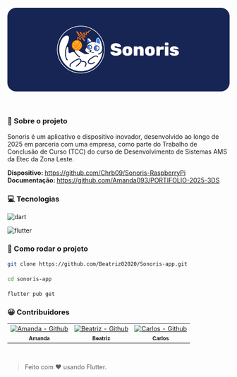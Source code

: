 <div align=center>
  
![Logo](assets/images/banners/BannerLogo.png)

</div>

<br>

### 🤔 Sobre o projeto

Sonoris é um aplicativo e dispositivo inovador, desenvolvido ao longo de 2025 em parceria com uma empresa, como parte do Trabalho de Conclusão de Curso (TCC) do curso de Desenvolvimento de Sistemas AMS da Etec da Zona Leste.

<b> Dispositivo: </b> https://github.com/Chrb09/Sonoris-RaspberryPi <br>
<b> Documentação: </b> https://github.com/Amanda093/PORTIFOLIO-2025-3DS

### 💻 Tecnologias

![dart](https://img.shields.io/badge/dart-0175C2?style=for-the-badge&logo=dart&logoColor=white)

![flutter](https://img.shields.io/badge/flutter-02569B?style=for-the-badge&logo=flutter&logoColor=white)

### 🚀 Como rodar o projeto

```sh
git clone https://github.com/Beatriz02020/Sonoris-app.git

cd sonoris-app

flutter pub get
```

### 😀 Contribuidores

<div align=center>
<table>
  <tr>
    <td align="center">
      <a href="https://github.com/Amanda093">
        <img src="https://avatars.githubusercontent.com/u/138123400?v=4" width="100px;" alt="Amanda - Github"/><br>
        <sub>
          <b>Amanda</b>
        </sub> <br>
      </a>
    </td>
    <td align="center">
      <a href="https://github.com/Beatriz02020">
        <img src="https://avatars.githubusercontent.com/u/133404301?v=4" width="100px;" alt="Beatriz - Github"/><br>
        <sub>
          <b>Beatriz</b>
        </sub> <br>
      </a>
    </td>
    </td>
    <td align="center">
      <a href="https://github.com/Chrb09">
        <img src="https://avatars.githubusercontent.com/u/132484542?v=4" width="100px;" alt="Carlos - Github"/><br>
        <sub>
            <b>Carlos</b>
          </sub> <br>
      </a>
    </td>
  </tr>
</table>
</div>
<br>

> Feito com ❤️ usando Flutter.
